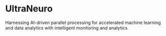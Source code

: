 # UltraNeuro
Harnessing AI-driven parallel processing for accelerated machine learning and data analytics with intelligent monitoring and analytics
